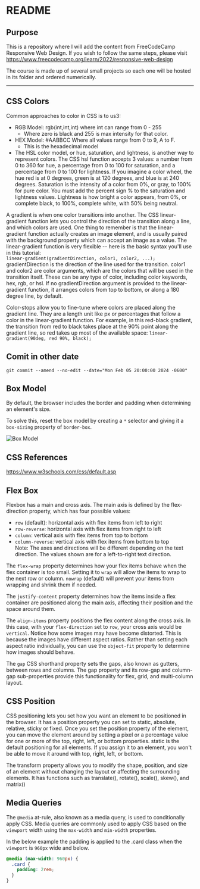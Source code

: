 # README

## Purpose
This is a repository where I will add the content from FreeCodeCamp Responsive Web Design.
If you wish to follow the same steps, please visit https://www.freecodecamp.org/learn/2022/responsive-web-design

The course is made up of several small projects so each one will be hosted in its folder and ordered numerically.   

---

## CSS Colors

Common approaches to color in CSS is to us3:
- RGB Model: rgb(int,int,int) where int can range from 0 - 255
	- Where zero is black and 255 is max intensity for that color. 
- HEX Model: #AABBCC Where all values range from 0 to 9, A to F.
	- This is the hexadecimal model
- The HSL color model, or hue, saturation, and lightness, is another way to represent colors.
	The CSS hsl function accepts 3 values: a number from 0 to 360 for hue, a percentage from 0 to 100 for saturation, and a percentage from 0 to 100 for lightness.
	If you imagine a color wheel, the hue red is at 0 degrees, green is at 120 degrees, and blue is at 240 degrees.
	Saturation is the intensity of a color from 0%, or gray, to 100% for pure color. You must add the percent sign % to the saturation and lightness values.
	Lightness is how bright a color appears, from 0%, or complete black, to 100%, complete white, with 50% being neutral.
 
A gradient is when one color transitions into another. The CSS linear-gradient function lets you control the direction of the transition along a line, and which colors are used.
One thing to remember is that the linear-gradient function actually creates an image element, and is usually paired with the background property which can accept an image as a value.
The linear-gradient function is very flexible -- here is the basic syntax you'll use in this tutorial:    
`linear-gradient(gradientDirection, color1, color2, ...);`   gradientDirection is the direction of the line used for the transition. color1 and color2 are color arguments, which are the colors that will be used in the transition itself. These can be any type of color, including color keywords, hex, rgb, or hsl.
If no gradientDirection argument is provided to the linear-gradient function, it arranges colors from top to bottom, or along a 180 degree line, by default.

Color-stops allow you to fine-tune where colors are placed along the gradient line. They are a length unit like px or percentages that follow a color in the linear-gradient function.
For example, in this red-black gradient, the transition from red to black takes place at the 90% point along the gradient line, so red takes up most of the available space:
`linear-gradient(90deg, red 90%, black);`

## Comit in other date
`git commit --amend --no-edit --date="Mon Feb 05 20:00:00 2024 -0600"`

## Box Model  
By default, the browser includes the border and padding when determining an element's size. 

To solve this, reset the box model by creating a `*` selector and giving it a `box-sizing` property of `border-box`.

![Box Model](https://cdn.freecodecamp.org/curriculum/css-box-model/diagram-3.png "Box Model")

## CSS References
https://www.w3schools.com/css/default.asp

## Flex Box
Flexbox has a main and cross axis. The main axis is defined by the flex-direction property, which has four possible values:

- `row` (default): horizontal axis with flex items from left to right   
- `row-reverse`: horizontal axis with flex items from right to left   
- `column`: vertical axis with flex items from top to bottom   
- `column-reverse`: vertical axis with flex items from bottom to top   
Note: The axes and directions will be different depending on the text direction. The values shown are for a left-to-right text direction.

The `flex-wrap` property determines how your flex items behave when the flex container is too small. Setting it to `wrap` will allow the items to wrap to the next row or column. `nowrap` (default) will prevent your items from wrapping and shrink them if needed.

The `justify-content` property determines how the items inside a flex container are positioned along the main axis, affecting their position and the space around them.

The `align-items` property positions the flex content along the cross axis. In this case, with your `flex-direction` set to `row`, your cross axis would be `vertical`.
Notice how some images may have become distorted. This is because the images have different aspect ratios. Rather than setting each aspect ratio individually, you can use the `object-fit` property to determine how images should behave.

The `gap` CSS shorthand property sets the gaps, also known as gutters, between rows and columns. The gap property and its row-gap and column-gap sub-properties provide this functionality for flex, grid, and multi-column layout. 

## CSS Position

CSS positioning lets you set how you want an element to be positioned in the browser. It has a position property you can set to static, absolute, relative, sticky or fixed.
Once you set the position property of the element, you can move the element around by setting a pixel or a percentage value for one or more of the top, right, left, or bottom properties.
static is the default positioning for all elements. If you assign it to an element, you won't be able to move it around with top, right, left, or bottom.

The transform property allows you to modify the shape, position, and size of an element without changing the layout or affecting the surrounding elements. It has functions such as translate(), rotate(), scale(), skew(), and matrix()

## Media Queries

The `@media` at-rule, also known as a media query, is used to conditionally apply CSS. Media queries are commonly used to apply CSS based on the `viewport` width using the `max-width` and `min-width` properties.

In the below example the padding is applied to the .card class when the `viewport` is `960px` wide and below.
```CSS
@media (max-width: 960px) {   
  .card {    
    padding: 2rem;   
  }     
}   
```